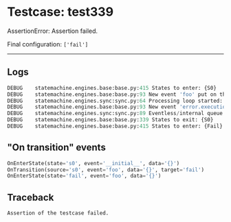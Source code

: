 # Testcase: test339

AssertionError: Assertion failed.

Final configuration: `['fail']`

---

## Logs
```py
DEBUG    statemachine.engines.base:base.py:415 States to enter: {S0}
DEBUG    statemachine.engines.base:base.py:93 New event 'foo' put on the 'internal' queue
DEBUG    statemachine.engines.sync:sync.py:64 Processing loop started: s0
DEBUG    statemachine.engines.base:base.py:93 New event 'error.execution' put on the 'internal' queue
DEBUG    statemachine.engines.sync:sync.py:89 Eventless/internal queue: {transition * from S0 to Fail}
DEBUG    statemachine.engines.base:base.py:339 States to exit: {S0}
DEBUG    statemachine.engines.base:base.py:415 States to enter: {Fail}

```

## "On transition" events
```py
OnEnterState(state='s0', event='__initial__', data='{}')
OnTransition(source='s0', event='foo', data='{}', target='fail')
OnEnterState(state='fail', event='foo', data='{}')
```

## Traceback
```py
Assertion of the testcase failed.
```
